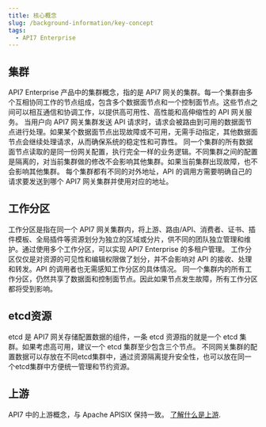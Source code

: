 ```yaml
---
title: 核心概念
slug: /background-information/key-concept
tags:
  - API7 Enterprise
---
```


## 集群

API7 Enterprise 产品中的集群概念，指的是 API7 网关的集群。每一个集群由多个互相协同工作的节点组成，包含多个数据面节点和一个控制面节点。这些节点之间可以相互通信和协调工作，以提供高可用性、高性能和高伸缩性的 API 网关服务。
当用户向 API7 网关集群发送 API 请求时，请求会被路由到可用的数据面节点进行处理。如果某个数据面节点出现故障或不可用，无需手动指定，其他数据面节点会继续处理请求，从而确保系统的稳定性和可靠性。
同一个集群的所有数据面节点读取的是同一份网关配置，执行完全一样的业务逻辑。不同集群之间的配置是隔离的，对当前集群做的修改不会影响其他集群。如果当前集群出现故障，也不会影响其他集群。
每个集群都有不同的对外地址，API 的调用方需要明确自己的请求要发送到哪个 API7 网关集群并使用对应的地址。

## 工作分区

工作分区是指在同一个 API7 网关集群内，将上游、路由/API、消费者、证书、插件模板、全局插件等资源划分为独立的区域或分片，供不同的团队独立管理和维护。通过使用多个工作分区，可以实现 API7 Enterprise 的多租户管理。
工作分区仅仅是对资源的可见性和编辑权限做了划分，并不会影响对 API 的接收、处理和转发。API 的调用者也无需感知工作分区的具体情况。
同一个集群内的所有工作分区，仍然共享了数据面和控制面节点。因此如果节点发生故障，所有工作分区都将受到影响。

## etcd资源

etcd 是 API7 网关存储配置数据的组件，一条 etcd 资源指的就是一个 etcd 集群。如果考虑高可用，建议一个 etcd 集群至少包含三个节点。
不同网关集群的配置数据可以存放在不同etcd集群中，通过资源隔离提升安全性，也可以放在同一个etcd集群中方便统一管理和节约资源。

## 上游

API7 中的上游概念，与 Apache APISIX 保持一致。
[了解什么是上游](https://docs.api7.ai/apisix/key-concepts/upstreams).


